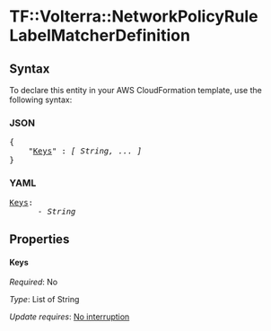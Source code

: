 # TF::Volterra::NetworkPolicyRule LabelMatcherDefinition

## Syntax

To declare this entity in your AWS CloudFormation template, use the following syntax:

### JSON

<pre>
{
    "<a href="#keys" title="Keys">Keys</a>" : <i>[ String, ... ]</i>
}
</pre>

### YAML

<pre>
<a href="#keys" title="Keys">Keys</a>: <i>
      - String</i>
</pre>

## Properties

#### Keys

_Required_: No

_Type_: List of String

_Update requires_: [No interruption](https://docs.aws.amazon.com/AWSCloudFormation/latest/UserGuide/using-cfn-updating-stacks-update-behaviors.html#update-no-interrupt)

